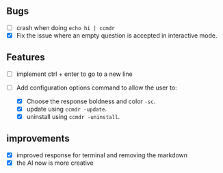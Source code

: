 ## Bugs
- [ ] crash when doing `echo hi | ccmdr`
- [x] Fix the issue where an empty question is accepted in interactive mode.

## Features

- [ ] implement ctrl + enter to go to a new line


- [ ] Add configuration options command to allow the user to:
  - [x] Choose the response boldness and color `-sc`.
  - [x] update using `ccmdr -update`.
  - [x] uninstall using `ccmdr -uninstall`.

## improvements

- [x] improved response for terminal and removing the markdown
- [x] the AI now is more creative